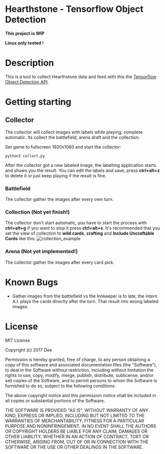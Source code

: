 # Hearthstone - Tensorflow Object Detection

**This project is WIP**

**Linux only tested !**

# Description
This is a tool to collect Hearthstone data and feed with this the [Tensorflow Object Detection API](https://github.com/tensorflow/models/tree/master/research/object_detection).

# Getting starting

## Collector
The collector will collect images with labels while playing, complete automatic.
Its collect the battlefield, arena draft and the collection.

Set game to fullscreen 1920x1080 and start the collector:

```python3 collect.py```

After the collector got a new labeled image, the labelImg application starts and shows you the result.
You can edit the labels and save, press **ctrl+alt+z** to delete it or just keep playing if the result is fine.

### Battlefield
The collector gather the images after every own turn.

### Collection (Not yet finish!)
The collector don't start automatic, you have to start the process with **ctrl+alt+g** if you want to stop it press **ctrl+alt+s**.
It's recommended that you set the view of collection to **wild cards**, **crafting** and **Include Uncraftable Cards** like this:
![collection_example](https://github.com/TheCherry/hsdetect/raw/master/docs/collection.png)


### Arena (Not yet implemented!)
The collector gather the images after every card pick.


# Known Bugs
* Gather images from the battlefield vs the Innkeeper is to late, the intern A.I. plays the cards directly after the turn. That result into wrong labeled images.

# License
MIT License

Copyright (c) 2017 Dee

Permission is hereby granted, free of charge, to any person obtaining a copy
of this software and associated documentation files (the "Software"), to deal
in the Software without restriction, including without limitation the rights
to use, copy, modify, merge, publish, distribute, sublicense, and/or sell
copies of the Software, and to permit persons to whom the Software is
furnished to do so, subject to the following conditions:

The above copyright notice and this permission notice shall be included in all
copies or substantial portions of the Software.

THE SOFTWARE IS PROVIDED "AS IS", WITHOUT WARRANTY OF ANY KIND, EXPRESS OR
IMPLIED, INCLUDING BUT NOT LIMITED TO THE WARRANTIES OF MERCHANTABILITY,
FITNESS FOR A PARTICULAR PURPOSE AND NONINFRINGEMENT. IN NO EVENT SHALL THE
AUTHORS OR COPYRIGHT HOLDERS BE LIABLE FOR ANY CLAIM, DAMAGES OR OTHER
LIABILITY, WHETHER IN AN ACTION OF CONTRACT, TORT OR OTHERWISE, ARISING FROM,
OUT OF OR IN CONNECTION WITH THE SOFTWARE OR THE USE OR OTHER DEALINGS IN THE
SOFTWARE.
